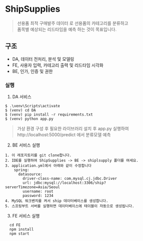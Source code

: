 # ShipSupplies
> 선용품 최적 구매발주 데이터 로 선용품의 카테고리를 분류하고
<br> 품목별 예상되는 리드타임을 예측 하는 것이 목표입니다.

## 구조
 - DA, 데이터 전처리, 분석 및 모델링
 - FE, 사용자 입력, 카테고리 출력 및 리드타임 시각화
 - BE, 인가, 인증 및 권한 


### 실행

1. DA 서비스 
```
$ .\venv\Scripts\activate
$ (venv) cd DA
$ (venv) pip install -r requirements.txt
$ (venv) python app.py
```
> 가상 환경 구성 후 필요한 라이브러리 설치 후 app.py 실행하여
http://localhost:5000/predict 에서 분류모델 예측

2. BE 서비스 실행
```
1. 이 레포지토리를 git clone합니다.
2. IDE를 실행하여 ShipSupplies -> BE -> shiplsupply 폴더를 여세요.
3. application.yml에서 아래와 같이 수정합니다
    spring:
      datasource:
        driver-class-name: com.mysql.cj.jdbc.Driver
        url: jdbc:mysql://localhost:3306/ship?serverTimezone=Asia/Seoul
        username: root
        password: 1234
4. MySQL 워크벤치를 켜서 ship 데이터베이스를 생성합니다.
5. 스프링부트 서버를 실행하면 데이터베이스에 테이블이 자동으로 생성됩니다.
```
3. FE 서비스 실행
```
  cd FE
  npm install 
  npm start
```


